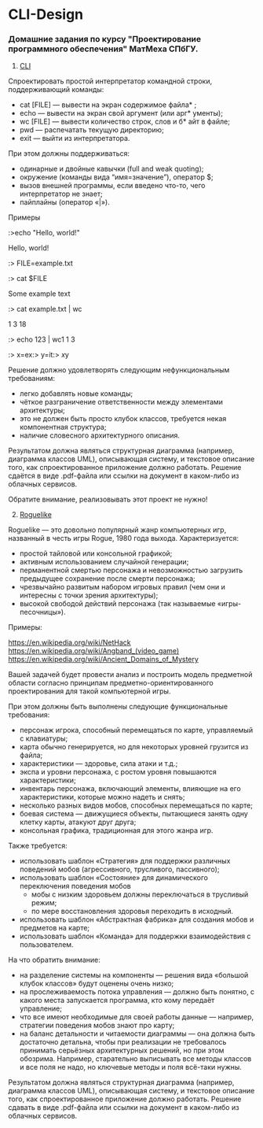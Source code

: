 # CLI-Design

### Домашние задания по курсу "Проектирование программного обеспечения" МатМеха СПбГУ.

1. [CLI](CLI)

Спроектировать простой интерпретатор командной строки, поддерживающий команды:

* cat [FILE] — вывести на экран содержимое файла* ;
* echo — вывести на экран свой аргумент (или арг* ументы);
* wc [FILE] — вывести количество строк, слов и б* айт в файле;
* pwd — распечатать текущую директорию;
* exit — выйти из интерпретатора.

При этом должны поддерживаться:

* одинарные и двойные кавычки (full and weak quoting);
* окружение (команды вида “имя=значение”), оператор $;
* вызов внешней программы, если введено что-то, чего интерпретатор не знает;
* пайплайны (оператор «|»).

Примеры

:>echo "Hello, world!"

Hello, world!

:> FILE=example.txt

:> cat $FILE

Some example text

:> cat example.txt | wc

1 3 18

:> echo 123 | wc1 1 3

:> x=ex:> y=it:> $x$y


Решение должно удовлетворять следующим нефункциональным требованиям:

* легко добавлять новые команды;
* чёткое разграничение ответственности между элементами архитектуры;
* это не должен быть просто клубок классов, требуется некая компонентная структура;
* наличие словесного архитектурного описания.

Результатом должна являться структурная диаграмма (например, диаграмма классов UML), описывающая систему, и текстовое описание того, как спроектированное приложение должно работать. Решение сдаётся в виде .pdf-файла или ссылки на документ в каком-либо из облачных сервисов.

Обратите внимание, реализовывать этот проект не нужно!

2. [Roguelike](Roguelike)

Roguelike — это довольно популярный жанр компьютерных игр, названный в честь игры Rogue, 1980 года выхода. Характеризуется:

* простой тайловой или консольной графикой;
* активным использованием случайной генерации;
* перманентной смертью персонажа и невозможностью загрузить предыдущее сохранение после смерти персонажа;
* чрезвычайно развитым набором игровых правил (чем они и интересны с точки зрения архитектуры);
* высокой свободой действий персонажа (так называемые «игры-песочницы»).

Примеры:

https://en.wikipedia.org/wiki/NetHack
https://en.wikipedia.org/wiki/Angband_(video_game)
https://en.wikipedia.org/wiki/Ancient_Domains_of_Mystery

Вашей задачей будет провести анализ и построить модель предметной области согласно принципам предметно-ориентированного проектирования для такой компьютерной игры.

При этом должны быть выполнены следующие функциональные требования:

* персонаж игрока, способный перемещаться по карте, управляемый с клавиатуры;
* карта обычно генерируется, но для некоторых уровней грузится из файла;
* характеристики — здоровье, сила атаки и т.д.;
* экспа и уровни персонажа, с ростом уровня повышаются характеристики;
* инвентарь персонажа, включающий элементы, влияющие на его характеристики, которые можно надеть и снять;
* несколько разных видов мобов, способных перемещаться по карте;
* боевая система — движущиеся объекты, пытающиеся занять одну клетку карты, атакуют друг друга;
* консольная графика, традиционная для этого жанра игр.

Также требуется:

* использовать шаблон «Стратегия» для поддержки различных поведений мобов (агрессивного, трусливого, пассивного);
* использовать шаблон «Состояние» для динамического переключения поведения мобов
  * мобы с низким здоровьем должны переключаться в трусливый режим;
  * по мере восстановления здоровья переходить в исходный.
* использовать шаблон «Абстрактная фабрика» для создания мобов и предметов на карте;
* использовать шаблон «Команда» для поддержки взаимодействия с пользователем.

На что обратить внимание:

* на разделение системы на компоненты — решения вида «большой клубок классов» будут оценены очень низко;
* на прослеживаемость потока управления — должно быть понятно, с какого места запускается программа, кто кому передаёт управление;
* что все имеют необходимые для своей работы данные — например, стратегии поведения мобов знают про карту;
* на баланс детальности и читаемости диаграммы — она должна быть достаточно детальна, чтобы при реализации не требовалось принимать серьёзных архитектурных решений, но при этом обозрима. Например, старательно выписывать все методы классов и все поля не надо, но ключевые методы и поля всё-таки нужны.

Результатом должна являться структурная диаграмма (например, диаграмма классов UML), описывающая систему, и текстовое описание того, как спроектированное приложение должно работать. Решение сдавать в виде .pdf-файла или ссылки на документ в каком-либо из облачных сервисов.
